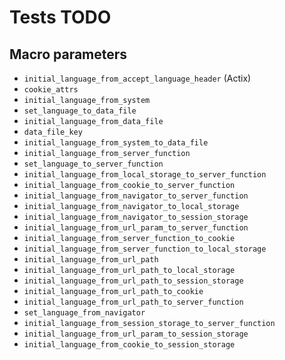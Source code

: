 # Tests TODO

## Macro parameters

- `initial_language_from_accept_language_header` (Actix)
- `cookie_attrs`
- `initial_language_from_system`
- `set_language_to_data_file`
- `initial_language_from_data_file`
- `data_file_key`
- `initial_language_from_system_to_data_file`
- `initial_language_from_server_function`
- `set_language_to_server_function`
- `initial_language_from_local_storage_to_server_function`
- `initial_language_from_cookie_to_server_function`
- `initial_language_from_navigator_to_server_function`
- `initial_language_from_navigator_to_local_storage`
- `initial_language_from_navigator_to_session_storage`
- `initial_language_from_url_param_to_server_function`
- `initial_language_from_server_function_to_cookie`
- `initial_language_from_server_function_to_local_storage`
- `initial_language_from_url_path`
- `initial_language_from_url_path_to_local_storage`
- `initial_language_from_url_path_to_session_storage`
- `initial_language_from_url_path_to_cookie`
- `initial_language_from_url_path_to_server_function`
- `set_language_from_navigator`
- `initial_language_from_session_storage_to_server_function`
- `initial_language_from_url_param_to_session_storage`
- `initial_language_from_cookie_to_session_storage`
